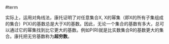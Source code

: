 #term



实际上，运用对角线法，康托证明了对任意集合X, X的幂集（即X的所有子集组成的集合）P(X)的基数总是大于X的基数。因此，无论一个集合的基数有多大，总可以通过它的幂集找到比它更大的基数。例如P(R)就是比实数集合R的基数更大的集合。康托把无穷基数称为**超穷数**。

